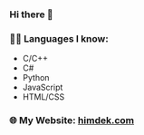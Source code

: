 ### Hi there 👋

### 👨‍💻 Languages I know:
* C/C++
* C#
* Python
* JavaScript
* HTML/CSS

### 🌐 My Website: [himdek.com](https://himdek.com)
